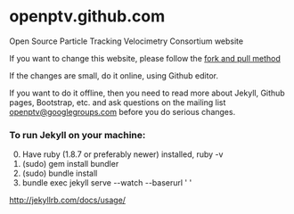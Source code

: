 openptv.github.com
==================

Open Source Particle Tracking Velocimetry Consortium website


If you want to change this website, please follow the [fork and pull method](https://help.github.com/articles/using-pull-requests/) 

If the changes are small, do it online, using Github editor. 

If you want to do it offline, then you need to read more about Jekyll, Github pages, Bootstrap, etc. and ask questions on the mailing list openptv@googlegroups.com before you do serious changes. 


### To run Jekyll on your machine:

0. Have ruby (1.8.7 or preferably newer) installed, ruby -v
1. (sudo) gem install bundler
2. (sudo) bundle install
3. bundle exec jekyll serve --watch --baserurl ' '

http://jekyllrb.com/docs/usage/
